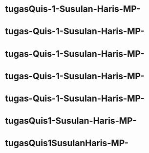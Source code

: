 # tugasQuis-1-Susulan-Haris-MP-
# tugas-Quis-1-Susulan-Haris-MP-
# tugas-Quis-1-Susulan-Haris-MP-
# tugas-Quis-1-Susulan-Haris-MP-
# tugas-Quis-1-Susulan-Haris-MP-
# tugasQuis1-Susulan-Haris-MP-
# tugasQuis1SusulanHaris-MP-
